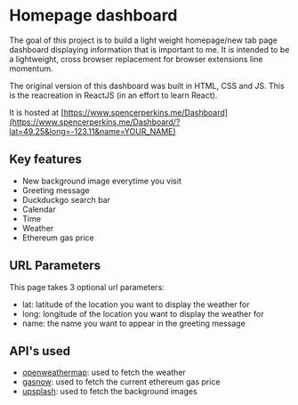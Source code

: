 # Homepage dashboard

The goal of this project is to build a light weight homepage/new tab page dashboard displaying information that is important to me. 
It is intended to be a lightweight, cross browser replacement for browser extensions line momentum.

The original version of this dashboard was built in HTML, CSS and JS.
This is the reacreation in ReactJS (in an effort to learn React).

It is hosted at [https://www.spencerperkins.me/Dashboard](https://www.spencerperkins.me/Dashboard/?lat=49.25&long=-123.11&name=YOUR_NAME)

## Key features
* New background image everytime you visit
* Greeting message 
* Duckduckgo search bar
* Calendar 
* Time
* Weather
* Ethereum gas price

## URL Parameters
This page takes 3 optional url parameters:
* lat: latitude of the location you want to display the weather for 
* long: longitude of the location you want to display the weather for 
* name: the name you want to appear in the greeting message

## API's used
* [openweathermap](https://openweathermap.org/api): used to fetch the weather
* [gasnow](https://taichi.network/): used to fetch the current ethereum gas price
* [upsplash](https://unsplash.com/developers): used to fetch the background images
